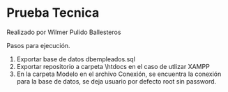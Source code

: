 # Prueba Tecnica

Realizado por Wilmer Pulido Ballesteros

Pasos para ejecución.

1. Exportar base de datos dbempleados.sql
2. Exportar repositorio a carpeta \htdocs en el caso de utlizar XAMPP
3. En la carpeta Modelo en el archivo Conexión, se encuentra la conexión para la base de datos, se deja usuario por defecto root sin password.
